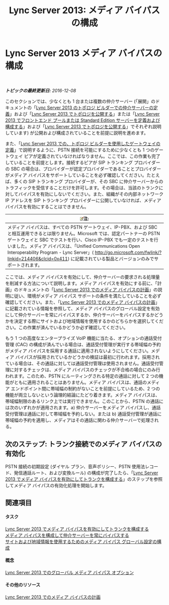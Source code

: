 ﻿---
title: 'Lync Server 2013: メディア バイパスの構成'
TOCTitle: メディア バイパスの構成
ms:assetid: f50a7a13-c6a0-48f1-bee1-e45fa2b2f9b8
ms:mtpsurl: https://technet.microsoft.com/ja-jp/library/Gg413028(v=OCS.15)
ms:contentKeyID: 48274137
ms.date: 12/10/2016
mtps_version: v=OCS.15
ms.translationtype: HT
---

# Lync Server 2013 メディア バイパスの構成

 

_**トピックの最終更新日:** 2016-12-08_

このセクションでは、少なくとも 1 台または複数の仲介サーバー (「展開」のドキュメントの「[Lync Server 2013 のトポロジ ビルダーでの仲介サーバーの定義](lync-server-2013-define-a-mediation-server-in-topology-builder.md)」および「[Lync Server 2013 でトポロジを公開する](lync-server-2013-publish-the-topology.md)」または「[Lync Server 2013 でフロントエンド プールまたは Standard Edition サーバーを定義および構成する](lync-server-2013-define-and-configure-a-front-end-pool-or-standard-edition-server.md)」および「[Lync Server 2013 でトポロジを公開する](lync-server-2013-publish-the-topology.md)」でそれぞれ説明しています) が公開および構成されていることを前提に説明を進めます。

また、「[Lync Server 2013 での、トポロジ ビルダーを使用したゲートウェイの定義](lync-server-2013-define-a-gateway-in-topology-builder.md)」で説明するように、PSTN 接続を可能にするために少なくとも 1 つのゲートウェイ ピアが定義されていなければなりません。ここでは、この作業も完了していることを前提とします。接続するピアが SIP トランキング プロバイダーの SBC の場合は、プロバイダーが認定プロバイダーであることとプロバイダーがメディア バイパスをサポートしていることを必ず確認してください。たとえば、多くの SIP トランキング プロバイダーが、その SBC に仲介サーバーからのトラフィックを受信することだけを許可します。その場合は、当該のトランクに対してバイパスを有効にしないでください。また、組織がその内部ネットワーク IP アドレスを SIP トランキング プロバイダーに公開していなければ、メディア バイパスを有効にすることはできません。

<table>
<thead>
<tr class="header">
<th><img src="images/Gg412781.note(OCS.15).gif" title="note" alt="note" />注:</th>
</tr>
</thead>
<tbody>
<tr class="odd">
<td>メディア バイパスは、すべての PSTN ゲートウェイ、IP-PBX、および SBC と相互運用できるとは限りません。Microsoft では、認定パートナーの PSTN ゲートウェイと SBC でテストを行い、Cisco IP-PBX でも一定のテストを行いました。メディア バイパスは、「Unified Communications Open Interoperability Program - Lync Server」( <a href="http://go.microsoft.com/fwlink/?linkid=214406%26clcid=0x411" class="uri">http://go.microsoft.com/fwlink/?linkid=214406&amp;clcid=0x411</a>) に記載されている製品とバージョンのみでサポートされます。</td>
</tr>
</tbody>
</table>


ここでは、メディア バイパスを有効にして、仲介サーバーの要求される処理量を削減する方法について説明します。メディア バイパスを有効にする前に、「計画」のドキュメントの「[Lync Server 2013 でのメディア バイパスの計画](lync-server-2013-planning-for-media-bypass.md)」の説明に従い、環境がメディア バイパス サポートの条件を満たしていることを必ず確認してください。また、「[Lync Server 2013 でのメディア バイパスの計画](lync-server-2013-planning-for-media-bypass.md)」に記載されている情報を参照して、メディア バイパスのグローバル設定を有効にして仲介サーバーを常にバイパスするか、仲介サーバーをバイパスするかどうかを決定する際にサイトおよび地域情報を使用するかのどちらかを選択してください。この作業が済んでいるかどうか必ず確認してください。

もう 1 つの高度なエンタープライズ VoIP 機能に当たる、オプションの通話受付管理 (CAC) の構成が済んでいる場合は、通話受付管理が実行する帯域幅の予約がメディア バイパスを採用する通話に適用されないようにしてください。メディア バイパスが採用されているかどうかの検証は最初に行われます。採用されている場合は、その通話に対しては通話受付管理は使用されません。通話受付管理に対するチェックは、メディア バイパスのチェックが不合格の場合にのみ行われます。このため、PSTN にルーティングされる特定の通話に対して 2 つの機能がともに適用されることはありません。メディア バイパスは、通話のメディア エンドポイント間に帯域幅の制約がないことを前提にしているため、2 つの機能が両立しないという論理的結論にたどり着きます。メディア バイパスは、帯域幅制限のあるリンク上では実行できません。このことから、PSTN の通話には次のいずれかが適用されます。a) 仲介サーバーをメディア バイパスし、通話受付管理は通話に対して帯域幅を予約しない。または b) 通話受付管理が通話に帯域幅の予約を適用し、メディアはその通話に関わる仲介サーバーで処理される。

## 次のステップ: トランク接続でのメディア バイパスの有効化

PSTN 接続の初期設定 (ダイヤル プラン、音声ポリシー、PSTN 使用法レコード、発信通話ルート、および変換ルール) の構成が完了したら、「[Lync Server 2013 でメディア バイパスを有効にしてトランクを構成する](lync-server-2013-configure-a-trunk-with-media-bypass.md)」のステップを参照してメディア バイパスの有効化処理を開始します。

## 関連項目

#### タスク

[Lync Server 2013 でメディア バイパスを有効にしてトランクを構成する](lync-server-2013-configure-a-trunk-with-media-bypass.md)  
[メディア バイパスを構成して仲介サーバーを常にバイパスする](lync-server-2013-configure-media-bypass-to-always-bypass-the-mediation-server.md)  
[サイトおよび地域情報を使用するためのメディア バイパス グローバル設定の構成](lync-server-2013-configure-media-bypass-global-settings-to-use-site-and-region-information.md)  

#### 概念

[Lync Server 2013 でのグローバル メディア バイパス オプション](lync-server-2013-global-media-bypass-options.md)  

#### その他のリソース

[Lync Server 2013 でのメディア バイパスの計画](lync-server-2013-planning-for-media-bypass.md)

